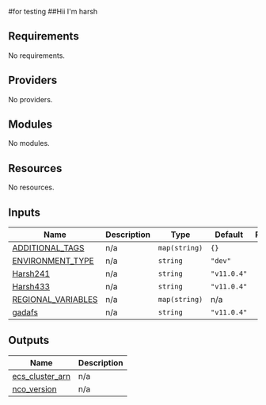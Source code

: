 #for testing
##Hii I'm harsh

<!-- BEGIN_TF_DOCS -->
## Requirements

No requirements.

## Providers

No providers.

## Modules

No modules.

## Resources

No resources.

## Inputs

| Name | Description | Type | Default | Required |
|------|-------------|------|---------|:--------:|
| <a name="input_ADDITIONAL_TAGS"></a> [ADDITIONAL\_TAGS](#input\_ADDITIONAL\_TAGS) | n/a | `map(string)` | `{}` | no |
| <a name="input_ENVIRONMENT_TYPE"></a> [ENVIRONMENT\_TYPE](#input\_ENVIRONMENT\_TYPE) | n/a | `string` | `"dev"` | no |
| <a name="input_Harsh241"></a> [Harsh241](#input\_Harsh241) | n/a | `string` | `"v11.0.4"` | no |
| <a name="input_Harsh433"></a> [Harsh433](#input\_Harsh433) | n/a | `string` | `"v11.0.4"` | no |
| <a name="input_REGIONAL_VARIABLES"></a> [REGIONAL\_VARIABLES](#input\_REGIONAL\_VARIABLES) | n/a | `map(string)` | n/a | yes |
| <a name="input_gadafs"></a> [gadafs](#input\_gadafs) | n/a | `string` | `"v11.0.4"` | no |

## Outputs

| Name | Description |
|------|-------------|
| <a name="output_ecs_cluster_arn"></a> [ecs\_cluster\_arn](#output\_ecs\_cluster\_arn) | n/a |
| <a name="output_nco_version"></a> [nco\_version](#output\_nco\_version) | n/a |
<!-- END_TF_DOCS -->